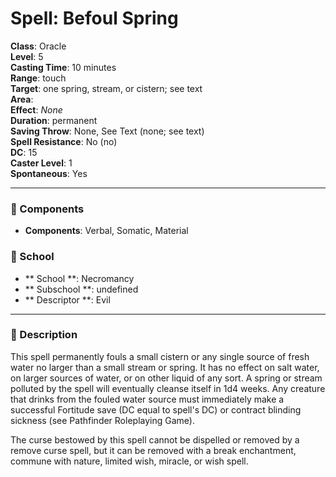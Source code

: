 
# Spell: Befoul Spring
**Class**: Oracle  
**Level**: 5  
**Casting Time**: 10 minutes  
**Range**: touch  
**Target**: one spring, stream, or cistern; see text  
**Area**:   
**Effect**: _None_  
**Duration**: permanent  
**Saving Throw**: None, See Text (none; see text)  
**Spell Resistance**: No (no)  
**DC**: 15  
**Caster Level**: 1  
**Spontaneous**: Yes

---

### 🔮 Components
- **Components**: Verbal, Somatic, Material

### 🏫 School
- ** School **: Necromancy
- ** Subschool **: undefined
- ** Descriptor **: Evil
---

### 📜 Description
This spell permanently fouls a small cistern or any single source of fresh water no larger than a small stream or spring. It has no effect on salt water, on larger sources of water, or on other liquid of any sort. A spring or stream polluted by the spell will eventually cleanse itself in 1d4 weeks. Any creature that drinks from the fouled water source must immediately make a successful Fortitude save (DC equal to spell's DC) or contract blinding sickness (see Pathfinder Roleplaying Game).

The curse bestowed by this spell cannot be dispelled or removed by a remove curse spell, but it can be removed with a break enchantment, commune with nature, limited wish, miracle, or wish spell.
